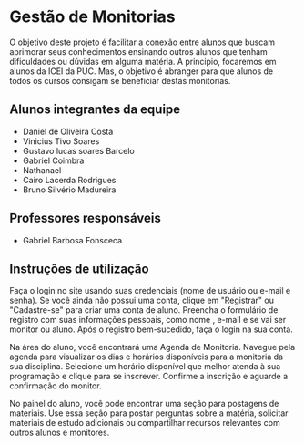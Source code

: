 # Gestão de Monitorias
O objetivo deste projeto é facilitar a conexão entre alunos que buscam aprimorar seus conhecimentos ensinando outros alunos que tenham dificuldades ou dúvidas em alguma matéria. A principio, focaremos em alunos da ICEI da PUC. Mas, o objetivo é abranger para que alunos de todos os cursos consigam se beneficiar destas monitorias. 

## Alunos integrantes da equipe

* Daniel de Oliveira Costa
* Vinicius Tivo Soares
* Gustavo lucas soares Barcelo
* Gabriel Coimbra
* Nathanael
* Cairo Lacerda Rodrigues
* Bruno Silvério Madureira

## Professores responsáveis

* Gabriel Barbosa Fonsceca

## Instruções de utilização

Faça o login no site usando suas credenciais (nome de usuário ou e-mail e senha).
Se você ainda não possui uma conta, clique em "Registrar" ou "Cadastre-se" para criar uma conta de aluno.
Preencha o formulário de registro com suas informações pessoais, como nome , e-mail e se vai ser monitor ou aluno.
Após o registro bem-sucedido, faça o login na sua conta.

Na área do aluno, você encontrará uma Agenda de Monitoria.
Navegue pela agenda para visualizar os dias e horários disponíveis para a monitoria da sua disciplina.
Selecione um horário disponível que melhor atenda à sua programação e clique para se inscrever.
Confirme a inscrição e aguarde a confirmação do monitor.

No painel do aluno, você pode encontrar uma seção para postagens de materiais.
Use essa seção para postar perguntas sobre a matéria, solicitar materiais de estudo adicionais ou compartilhar recursos relevantes com outros alunos e monitores.
